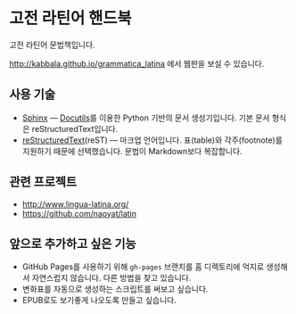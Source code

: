 고전 라틴어 핸드북
==================
고전 라틴어 문법책입니다.

http://kabbala.github.io/grammatica_latina 에서 웹판을 보실 수 있습니다.

사용 기술
---------
* [Sphinx](http://www.sphinx-doc.org/) — [Docutils](http://docutils.sourceforge.net/)를 이용한 Python 기반의 문서 생성기입니다. 기본 문서 형식은 reStructuredText입니다.
* [reStructuredText](http://docutils.sourceforge.net/rst.html)(reST) — 마크업 언어입니다. 표(table)와 각주(footnote)를 지원하기 때문에 선택했습니다. 문법이 Markdown보다 복잡합니다.

관련 프로젝트
-------------
* http://www.lingua-latina.org/
* https://github.com/naoyat/latin

앞으로 추가하고 싶은 기능
-------------------------
* GitHub Pages를 사용하기 위해 `gh-pages` 브랜치를 홈 디렉토리에 억지로 생성해서 자연스럽지 않습니다. 다른 방법을 찾고 있습니다.
* 변화표를 자동으로 생성하는 스크립트를 써보고 싶습니다.
* EPUB로도 보기좋게 나오도록 만들고 싶습니다.
